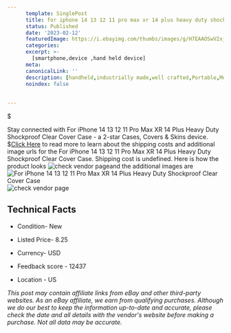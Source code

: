 ```yaml
---
      template: SinglePost
      title: for iphone 14 13 12 11 pro max xr 14 plus heavy duty shockproof clear cover case
      status: Published
      date: '2023-02-12'
      featuredImage: https://i.ebayimg.com/thumbs/images/g/H7EAAOSwV2xjuR0L/s-l225.jpg
      categories: 
      excerpt: >-
        [smartphone,device ,hand held device]
      meta:
      canonicalLink: ''
      description: [handheld,industrially made,well crafted,Portable,Mobile,Compact,Convenient,Lightweight,Maneuverable,Man-portable,Miniature,Carriable,Hand-held,Light,Holdable,Transportable,Mobile device,Pocket-sized,On-the-go,Wireless,Cordless,Compact size,Convenient size, smartphone,device ,hand held device]
      noindex: false
      
        
---
```

$

Stay connected with For iPhone 14 13 12 11 Pro Max XR 14 Plus Heavy Duty Shockproof Clear Cover Case - a 2-star Cases, Covers & Skins device.
$[Click Here](https://www.ebay.com/itm/394411226981?hash=item5bd4bdb765%3Ag%3AH7EAAOSwV2xjuR0L&mkevt=1&mkcid=1&mkrid=711-53200-19255-0&campid=%253CePNCampaignId%253E&customid=%253CreferenceId%253E&toolid=10049) to read more to learn about the shipping costs and additional image urls for the For iPhone 14 13 12 11 Pro Max XR 14 Plus Heavy Duty Shockproof Clear Cover Case. Shipping cost is undefined. Here is how the product looks ![check vendor page](https://i.ebayimg.com/thumbs/images/g/H7EAAOSwV2xjuR0L/s-l225.jpg)and the additional images are![For iPhone 14 13 12 11 Pro Max XR 14 Plus Heavy Duty Shockproof Clear Cover Case](https://i.ebayimg.com/images/g/H7EAAOSwV2xjuR0L/s-l1200.jpg)![check vendor page](https://origin-galleryplus.ebayimg.com/ws/web/394411226981_2_0_1/225x225.jpg,https://origin-galleryplus.ebayimg.com/ws/web/394411226981_3_0_1/225x225.jpg,https://origin-galleryplus.ebayimg.com/ws/web/394411226981_4_0_1/225x225.jpg,https://origin-galleryplus.ebayimg.com/ws/web/394411226981_5_0_1/225x225.jpg,https://origin-galleryplus.ebayimg.com/ws/web/394411226981_6_0_1/225x225.jpg,https://origin-galleryplus.ebayimg.com/ws/web/394411226981_7_0_1/225x225.jpg,https://origin-galleryplus.ebayimg.com/ws/web/394411226981_8_0_1/225x225.jpg,https://origin-galleryplus.ebayimg.com/ws/web/394411226981_9_0_1/225x225.jpg,https://origin-galleryplus.ebayimg.com/ws/web/394411226981_10_0_1/225x225.jpg,https://origin-galleryplus.ebayimg.com/ws/web/394411226981_11_0_1/225x225.jpg,https://origin-galleryplus.ebayimg.com/ws/web/394411226981_12_0_1/225x225.jpg,https://origin-galleryplus.ebayimg.com/ws/web/394411226981_13_0_1/225x225.jpg)



 ## Technical Facts 



     
      

 - Condition- New 


      

 - Listed Price- 8.25 


      

 - Currency- USD 


      

 - Feedback score - 12437 


      

 - Location - US 


      
      

 *_This post may contain affiliate links from eBay and other third-party websites. As an eBay affiliate, we earn from qualifying purchases. Although we do our best to keep the information up-to-date and accurate, please check the date and all details with the vendor's website before making a purchase. Not all data may be accurate._*






